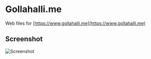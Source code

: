 # Gollahalli.me

Web files for [https://www.gollahalli.me](https://www.gollahalli.me)

## Screenshot

![Screenshot](https://raw.githubusercontent.com/akshaybabloo/gollahalli-me/master/screenshot/screen.png)
